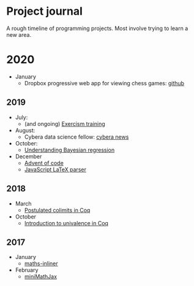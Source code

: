 # Project journal

A rough timeline of programming projects.
Most involve trying to learn a new area.

# 2020

* January
  * Dropbox progressive web app for viewing chess games: [github](https://github.com/mwpb/chesslogbook-dropbox)

## 2019

* July:
  * (and ongoing) [Exercism training](https://exercism.io/profiles/mwpb)
* August:
  * Cybera data science fellow: [cybera news](https://www.cybera.ca/news-and-events/news/cybera-wraps-up-data-science-industry-fellowships/)
* October: 
  * [Understanding Bayesian regression](https://github.com/mwpb/bayesian-regression)
* December
  * [Advent of code](https://github.com/mwpb/adventOfCode2019)
  * [JavaScript LaTeX parser](https://github.com/mwpb/latex-parser)
  
## 2018

* March
  * [Postulated colimits in Coq](https://github.com/mwpb/postulated-colimits-in-coq)
* October
  * [Introduction to univalence in Coq](https://github.com/mwpb/introduction-univalence-coq/blob/master/README.md)

## 2017

* January
  * [maths-inliner](https://github.com/mwpb/maths-inliner)
* February
  * [miniMathJax](https://github.com/mwpb/miniMathJax)

